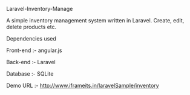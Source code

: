 Laravel-Inventory-Manage

A simple inventory management system written in Laravel. Create, edit, delete products etc.

Dependencies used

Front-end :- angular.js

Back-end :- Laravel

Database :- SQLite
 
Demo URL :- http://www.iframeits.in/laravelSample/inventory   
